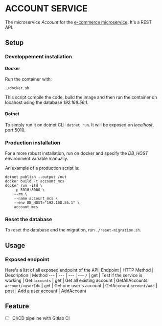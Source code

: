 # ACCOUNT SERVICE
The microservice *Account* for the [e-commerce microservice](https://gitlab.com/HarimbolaSantatra/ecommerce-microservices).
It's a REST API.
## Setup
### Developpement installation
#### Docker
Run the container with:

    ./docker.sh

This script compile the code, build the image and then run the container on locahost using the database *192.168.56.1*.

#### Dotnet
To simply run it on dotnet CLI: `dotnet run`. It will be exposed on *localhost*, port 5010.

### Production installation
For a more robust installation, run on docker and specify the *DB_HOST* environment variable manually.

An example of a production script is:

    dotnet publish --output /out
    docker build -t account_mcs
    docker run -itd \
        -p 5010:8080 \
        --rm \
        --name account_mcs \
        --env DB_HOST="192.168.56.1" \
        account_mcs

### Reset the database
To reset the database and the migration, run `./reset-migration.sh`.

## Usage
### Exposed endpoint
Here's a list of all exposed endpoint of the API:
Endpoint | HTTP Method | Description | Method
--- | --- | --- | ---
`/` | get | Test if the service is working | Get
`accounts` | get | Get all existing account | GetAllAccounts
`account/<userId>` | get | Get one user's account | GetAccount
`account/add` | post | Add a user account | AddAccount

## Feature
- [ ] CI/CD pipeline with Gitlab CI
